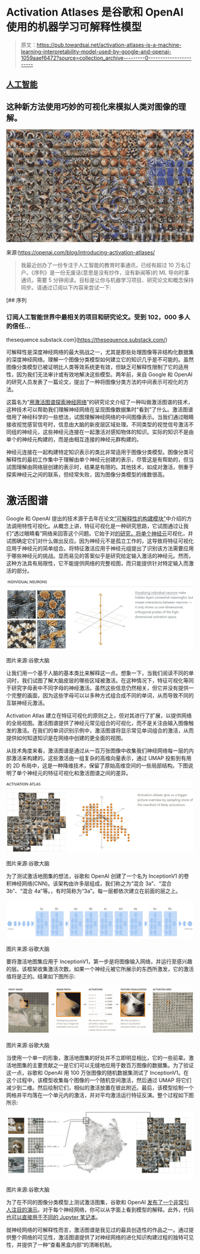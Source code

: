 # Activation Atlases 是谷歌和 OpenAI 使用的机器学习可解释性模型

> 原文：<https://pub.towardsai.net/activation-atlases-is-a-machine-learning-interpretability-model-used-by-google-and-openai-1059aaef6472?source=collection_archive---------0----------------------->

## [人工智能](https://towardsai.net/p/category/artificial-intelligence)

## 这种新方法使用巧妙的可视化来模拟人类对图像的理解。

![](img/c61ea3cb67e27e56666a00aafaffa27d.png)

来源:https://openai.com/blog/introducing-activation-atlases/

> 我最近创办了一份专注于人工智能的教育时事通讯，已经有超过 10 万名订户。《序列》是一份无废话(意思是没有炒作，没有新闻等)的 ML 导向时事通讯，需要 5 分钟阅读。目标是让你与机器学习项目、研究论文和概念保持同步。请通过订阅以下内容来尝试一下:

[](https://thesequence.substack.com/) [## 序列

### 订阅人工智能世界中最相关的项目和研究论文。受到 102，000 多人的信任…

thesequence.substack.com](https://thesequence.substack.com/) 

可解释性是深度神经网络的最大挑战之一，尤其是那些处理图像等非结构化数据集的深度神经网络。理解一个图像分类模型如何建立它的知识几乎是不可能的。虽然图像分类模型已被证明比人类等效系统更有效，但缺乏可解释性限制了它的适用性，因为我们无法审计或有效地解决这些模型。两年前，来自 Google 和 OpenAI 的研究人员发表了一篇论文，提出了一种将图像分类方法的中间表示可视化的方法。

这篇名为“[用激活图谱探索神经网络](https://distill.pub/2019/activation-atlas)”的研究论文介绍了一种叫做激活图谱的技术，这种技术可以帮助我们理解神经网络在呈现图像数据集时“看到”了什么。激活图谱借用了神经科学的一些想法，试图理解神经网络的中间图像表示。当我们通过眼睛接收视觉感官信号时，信息由大脑的新皮层区域处理。不同类型的视觉信号激活不同组的神经元，这些神经元连接在一起激活对感知物体的知识。实际的知识不是由单个的神经元构建的，而是由相互连接的神经元群构建的。

神经元连接在一起构建特定知识表示的类比非常适用于图像分类模型。图像分类可解释性的最初工作集中于理解由单个神经元创建的表示，尽管这是有帮助的，但当试图理解由网络层创建的表示时，结果是有限的。其他技术，如成对激活，侧重于探索神经元之间的联系，但经常失败，因为图像分类模型的维数很高。

# 激活图谱

Google 和 OpenAI 提出的技术源于去年在论文[“可解释性的构建模块”](https://distill.pub/2018/building-blocks/)中介绍的方法调用特性可视化。从概念上讲，特征可视化是一种研究思路，它试图通过让我们“透过眼睛看”网络来回答这个问题。它始于对[的研究，将单个神经元](https://distill.pub/2017/feature-visualization/)可视化，并试图确定它们对什么做出反应。因为神经元不是孤立工作的，这导致将特征可视化应用于神经元的简单组合。将特征激活应用于神经元组提出了识别该方法需要应用于哪些神经元的挑战。显而易见的答案似乎是研究给定输入激活的神经元。然而，这种方法具有局限性，它不能提供网络的完整视图，而只能提供针对特定输入而激活的部分。

![](img/ace2675ca4ef0a865647a24158eebe95.png)

图片来源:谷歌大脑

让我们用一个基于人脑的基本类比来解释这一点。想象一下，当我们阅读不同的单词时，我们试图了解大脑皮层的哪些区域被激活。在这种情况下，特征可视化等同于研究字母表中不同字母的神经激活。虽然这些信息仍然相关，但它并没有提供一个完整的画面，因为这些字母可以以多种方式组合成不同的单词，从而导致不同的互联神经元激活。

Activation Atlas 建立在特征可视化的原则之上，但对其进行了扩展，以提供网络的全局视图。激活图谱提供了神经元常见组合的可视化，而不是关注由输入图像触发的激活。在我们的单词识别示例中，激活图谱将显示常见单词组合的激活，从而提供如何知道知识是在网络中创建的更全面的视图。

从技术角度来看，激活图谱是通过从一百万张图像中收集我们神经网络每一层的内部激活来构建的。这些激活由一组复杂的高维向量表示，通过 UMAP 投影到有用的 2D 布局中，这是一种降维技术，保留了原始高维空间的一些局部结构。下图说明了单个神经元的特征可视化和激活图谱之间的差异。

![](img/3497e8d8d8214e7d1fd4007fb3404bc0.png)

图片来源:谷歌大脑

为了测试激活地图集的想法，谷歌和 OpenAI 创建了一个名为 InceptionV1 的卷积神经网络(CNN)。该架构由许多层组成，我们称之为“混合 3a”、“混合 3b”、“混合 4a”等。，有时简称为“3a”。每一层都依次建立在前面的层之上。

![](img/e4aa217112cebaa09c72d85290cf9c21.png)

图片来源:谷歌大脑

要将激活地图集应用于 InceptionV1，第一步是将图像输入网络，并运行至感兴趣的层。该框架收集激活次数。如果一个神经元被它所展示的东西所激发，它的激活值将是正的。结果如下图所示:

![](img/543a13f8ad4cfdb56c0370e872c3015f.png)

图片来源:谷歌大脑

当使用一个单一的形象，激活地图集的好处并不立即明显相比，它的一些前辈。激活地图集的主要贡献之一是它们可以无缝地应用于数百万图像的数据集。为了验证这一点，谷歌和 OpenAI 用 100 万张图像的随机数据集测试了 InceptionV1。在这个过程中，该模型收集每个图像的一个随机空间激活，然后通过 UMAP 将它们减少到二维。然后绘制它们，相似的激活放置在彼此附近。最后，该模型绘制一个网格并平均落在一个单元内的激活，并对平均激活运行特征反演。整个过程如下图所示:

![](img/c952ce1e9e7c7f8aa5658dd8fe8a61da.png)

图片来源:谷歌大脑

为了在不同的图像分类模型上测试激活图集，谷歌和 OpenAI [发布了一个非常引人注目的演示](https://distill.pub/2019/activation-atlas/app.html)。对于每个神经网络，你可以从字面上看到模型的解释。此外，代码[也可以直接用于不同的 Jupyter 笔记本](https://colab.research.google.com/github/tensorflow/lucid/blob/master/notebooks/activation-atlas/activation-atlas-simple.ipynb)。

就神经网络的可解释性而言，激活图谱是我见过的最具创造性的作品之一。通过提供整个网络的可见性，激活图谱提供了对神经网络的进化知识构建过程的独特可见性，并提供了一种“查看黑盒内部”的清晰机制。